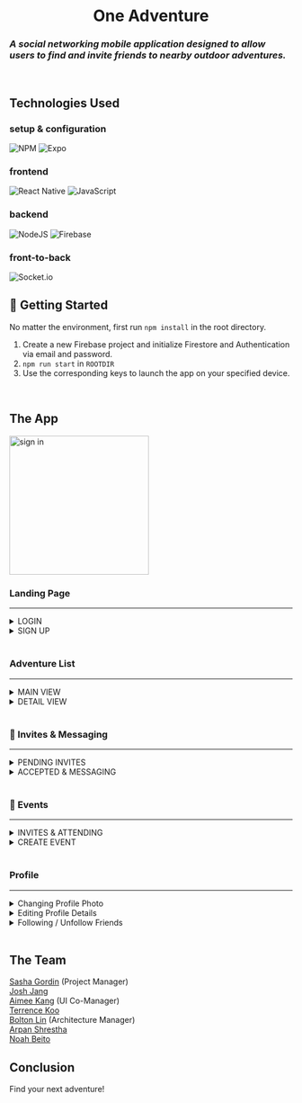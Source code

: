 <h1 align="center">
  <br>
    One Adventure
    <h3 align="left">
        <i>A social networking mobile application designed to allow users to find and invite friends to nearby outdoor adventures.</i>
      <br>
    </h3>
    <br>
</h1>

## Technologies Used

### setup & configuration
![NPM](https://img.shields.io/badge/NPM-%23CB3837.svg?style=for-the-badge&logo=npm&logoColor=white)
![Expo](https://img.shields.io/badge/Expo-%2320232a.svg?&style=for-the-badge&logo=expo&logoColor=blue)

### frontend
![React Native](https://img.shields.io/badge/react_native-%2320232a.svg?style=for-the-badge&logo=react&logoColor=%2361DAFB)
![JavaScript](https://img.shields.io/badge/javascript-%23323330.svg?style=for-the-badge&logo=javascript&logoColor=%23F7DF1E)

### backend
![NodeJS](https://img.shields.io/badge/node.js-6DA55F?style=for-the-badge&logo=node.js&logoColor=white)
![Firebase](https://img.shields.io/badge/Firebase-039BE5?style=for-the-badge&logo=Firebase&logoColor=white)

### front-to-back
![Socket.io](https://img.shields.io/badge/socket.io-FFF?style=for-the-badge&logo=socket.io&logoColor=black)
<br>

## 🚀 Getting Started

No matter the environment, first run `npm install` in the root directory.

1. Create a new Firebase project and initialize Firestore and Authentication via email and password.
2. `npm run start` in `ROOTDIR`
4. Use the corresponding keys to launch the app on your specified device.
<br>

## The App
<img width="247.5" alt="sign in" src="https://github.com/One-Piece-Blue-Ocean/OneAdventure/assets/90667844/5e9dc0d4-6d5e-4810-b43a-4faaf5a44d6a">

<br>

### Landing Page
<hr>
<details>
<summary>LOGIN</summary>
<br>
<ul>
  <li>Authenticates users who have already created an account</li>
  <li>Redirects to "Home" page on successful login</li>
  <li>Nav Bar (bottom) is rendered upon succesful login</li>
</ul>
<img width="247.5" alt="sign in" src="https://github.com/One-Piece-Blue-Ocean/OneAdventure/assets/90667844/5e9dc0d4-6d5e-4810-b43a-4faaf5a44d6a">
</details>
<details>
  <summary>SIGN UP</summary>
  <br>
  <ul>
    <li>Allows for creation of new account</li>
    <li>"Create Account" button directs new user to set up profile</li>
      <ul>
        <li>User Enters Basic Information</li>
        <li>Upon successful account creation, new user is redirected to "Home" page</li>
        <li>Nav Bar (bottom) is rendered</li>
      </ul>
  </ul>
  <img width="247.5" alt="sign up" src="https://github.com/One-Piece-Blue-Ocean/OneAdventure/assets/90667844/48eea807-5664-4f79-b440-255a894023c7"
>
</details>
<br>

### Adventure List 
<hr>
<details>
  <summary>MAIN VIEW</summary>
  <br>
  <ul>
    <li>Scroll to view adventures in your area</li>
    <li>Tap an event card for more information</li>
    <li>Tap the star on an event card to save the event to your list of interested events</li>
  </ul>
  <div style="display: flex; flex-direction: row; align-items: space-evenly;">
    <img width="261" alt="image" src="https://github.com/One-Piece-Blue-Ocean/OneAdventure/assets/90667844/de63d195-3a6f-448e-8b1d-8482d7ad6ec0">
  </div>
</details>
<details>
  <summary>DETAIL VIEW</summary>
  <br>
  <ul>
    <li>Access by tapping the event card</li>
    <li>Shows additional information about the event and if any friends are attending</li>
    <li>Friends conditionally render if they have marked themselves attending that specific event</li>
  </ul>
  <img width="262" alt="image" src="https://github.com/One-Piece-Blue-Ocean/OneAdventure/assets/90667844/7024be8b-a4ee-4c7c-929b-fafd36e84861">
  <img width="263" alt="image" src="https://github.com/One-Piece-Blue-Ocean/OneAdventure/assets/90667844/30cafdc4-4ab8-426a-9002-7e72c5e16c47">
</details>
<br>

### 🐩 Invites & Messaging
<hr>
<details>
  <summary>PENDING INVITES</summary>
  <br>
  <ul>
    <li>Shows "invites", i.e. other users who have swiped right on your dog</li>
    <li>Similar to home page, swipe right to accept invite, swipe left to reject</li>
    <li><em>Future Enhancement: </em>tap invite to see associated profile</li>
  </ul>
  <img width="247.5" alt="accept invite" src="https://user-images.githubusercontent.com/112882051/224509002-5d1d29cf-c09d-4a62-805f-cad1945d6227.png">
</details>
<details>
  <summary>ACCEPTED & MESSAGING</summary>
  <br>
  <ul>
    <li>"Accepted" layout same as "Pending</li>
    <li>"Contains users whom you have swiped right to accept their invite, or vice-versa</li>
    <li>Tapping on a user in "accepted" brings up a chat view, with real-time messaging & emoji reaction capability</li>
  </ul>
  <img width="247.5" alt="messaging" src="https://user-images.githubusercontent.com/112882051/224509310-e9e62ac1-dbf8-44a7-9ff1-36cb95f9660e.png">
</details>
<br>

### 🌭 Events
<hr>
<details>
  <summary>INVITES & ATTENDING</summary>
  <br>
  <ul>
    <li>Shows events user is invited to/attending, based upon selected view</li>
    <li>Tapping on an event brings up details for the associated event</li>
    <li>User can RSVP to an event ("Invited" view) within event details modal</li>
  </ul>
  <div style="display: flex; flex-direction: row; align-items: space-evenly;">
    <img width="247.5" alt="invite or attending list" src="https://user-images.githubusercontent.com/112882051/224509938-07b4a04a-ed1a-4968-a216-53bcfa427638.png">
    <img width="247.5" alt="event details" src="https://user-images.githubusercontent.com/112882051/224510068-376694a0-6228-4060-96c4-6423a571b0e9.png">
  </div>
</details>
<details>
  <summary>CREATE EVENT</summary>
  <br>
  <ul>
    <li>Upon tapping ➕ icon, user can create a new event</li>
    <li>User can invite friends to the event before saving/creating</li>
  </ul>
  <img width="247.5" alt="invite or attending list" src="https://user-images.githubusercontent.com/112882051/224510147-10f3f24f-d058-4d8a-b059-5c49756a0bcb.png">
</details>
<br>

### Profile
<hr>
<details>
  <summary>Changing Profile Photo</summary>
  <br>
  <ul>
    <li>Tapping the edit button just below the profile photo opens a modal</li>
    <li>The Choose Photo button lets user browse their phone for a photo</li>
    <li>Tap upload once a photo has been chosen</li>
  </ul>
  <video src='https://github.com/One-Piece-Blue-Ocean/OneAdventure/assets/19845668/62e20d90-6641-45a6-9eea-a8b0917d8211' width=180/>
</details>
<details>
  <summary>Editing Profile Details</summary>
  <br>
  <ul>
    <li>Tapping the edit button to the right of a detail opens a modal</li>
    <li>When satitisfied with input tap the Submit button</li>
  </ul>
  <video src='https://github.com/One-Piece-Blue-Ocean/OneAdventure/assets/19845668/716fdc83-65db-4674-b85d-6c92eb3a313c' width=180/>
</details>
<details>
  <summary>Following / Unfollow Friends</summary>
  <br>
  <ul>
    <li>To find friends to follow, tap the search button on the Friends List</li>
    <li>Tap a friend to follow them</li>
  </ul>
  <video src='https://github.com/One-Piece-Blue-Ocean/OneAdventure/assets/19845668/2eea0d31-8e70-4772-8bdc-d64f91b4b1ed' width=180/>
  
  <summary>Unfollowing Friends</summary>
  <br>
  <ul>
    <li>To unfollow a friend, tapping the X button opens a modal</li>
    <li>Tap Confirm to unfollow</li>
  </ul>
  <video src='https://github.com/One-Piece-Blue-Ocean/OneAdventure/assets/19845668/a4391361-b124-4d3c-9127-7eb1159a7109' width=180/>
</details>
<br>

## The Team
[Sasha Gordin](https://github.com/SashaGordin) (Project Manager) <br>
[Josh Jang](https://github.com/wooseok0717) <br>
[Aimee Kang](https://github.com/aimeekang) (UI Co-Manager) <br>
[Terrence Koo](https://github.com/tko0) <br>
[Bolton Lin](https://github.com/boltonlin) (Architecture Manager) <br>
[Arpan Shrestha](https://github.com/Pseudo08) <br>
[Noah Beito](https://github.com/noahbeito) <br>

## Conclusion
Find your next adventure!

